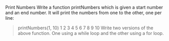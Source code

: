 Print Numbers
Write a function printNumbers which is given a start number and an end number. It will print the numbers from one to the other, one per line:

> printNumbers(1, 10)
1
2
3
4
5
6
7
8
9
10
Write two versions of the above function. One using a while loop and the other using a for loop.
